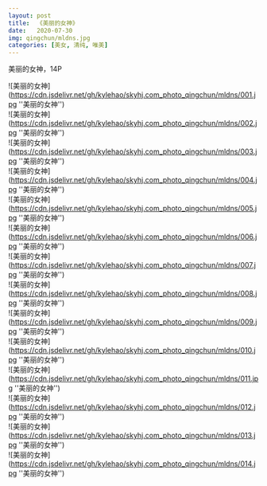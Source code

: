 ```yaml
---
layout: post
title:  《美丽的女神》
date:   2020-07-30
img: qingchun/mldns.jpg
categories: [美女, 清纯, 唯美]
---
```


美丽的女神，14P

![美丽的女神](https://cdn.jsdelivr.net/gh/kylehao/skyhj.com_photo_qingchun/mldns/001.jpg ''美丽的女神'') <br>
![美丽的女神](https://cdn.jsdelivr.net/gh/kylehao/skyhj.com_photo_qingchun/mldns/002.jpg ''美丽的女神'') <br>
![美丽的女神](https://cdn.jsdelivr.net/gh/kylehao/skyhj.com_photo_qingchun/mldns/003.jpg ''美丽的女神'') <br>
![美丽的女神](https://cdn.jsdelivr.net/gh/kylehao/skyhj.com_photo_qingchun/mldns/004.jpg ''美丽的女神'') <br>
![美丽的女神](https://cdn.jsdelivr.net/gh/kylehao/skyhj.com_photo_qingchun/mldns/005.jpg ''美丽的女神'') <br>
![美丽的女神](https://cdn.jsdelivr.net/gh/kylehao/skyhj.com_photo_qingchun/mldns/006.jpg ''美丽的女神'') <br>
![美丽的女神](https://cdn.jsdelivr.net/gh/kylehao/skyhj.com_photo_qingchun/mldns/007.jpg ''美丽的女神'') <br>
![美丽的女神](https://cdn.jsdelivr.net/gh/kylehao/skyhj.com_photo_qingchun/mldns/008.jpg ''美丽的女神'') <br>
![美丽的女神](https://cdn.jsdelivr.net/gh/kylehao/skyhj.com_photo_qingchun/mldns/009.jpg ''美丽的女神'') <br>
![美丽的女神](https://cdn.jsdelivr.net/gh/kylehao/skyhj.com_photo_qingchun/mldns/010.jpg ''美丽的女神'') <br>
![美丽的女神](https://cdn.jsdelivr.net/gh/kylehao/skyhj.com_photo_qingchun/mldns/011.jpg ''美丽的女神'') <br>
![美丽的女神](https://cdn.jsdelivr.net/gh/kylehao/skyhj.com_photo_qingchun/mldns/012.jpg ''美丽的女神'') <br>
![美丽的女神](https://cdn.jsdelivr.net/gh/kylehao/skyhj.com_photo_qingchun/mldns/013.jpg ''美丽的女神'') <br>
![美丽的女神](https://cdn.jsdelivr.net/gh/kylehao/skyhj.com_photo_qingchun/mldns/014.jpg ''美丽的女神'') <br>

